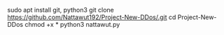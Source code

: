 sudo apt install git, python3
git clone https://github.com/Nattawut192/Project-New-DDos/.git
cd Project-New-DDos
chmod +x *
python3 nattawut.py

